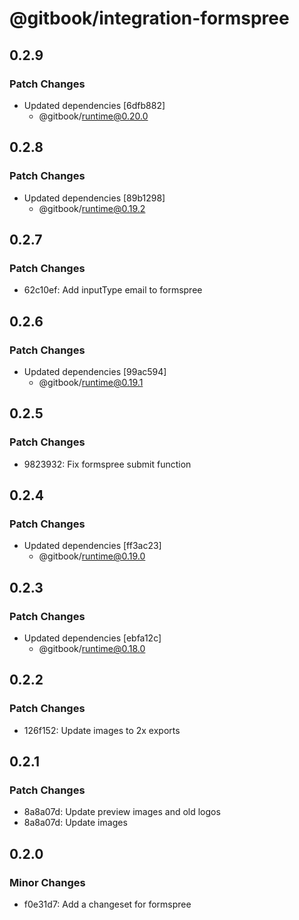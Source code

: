 # @gitbook/integration-formspree

## 0.2.9

### Patch Changes

- Updated dependencies [6dfb882]
    - @gitbook/runtime@0.20.0

## 0.2.8

### Patch Changes

- Updated dependencies [89b1298]
    - @gitbook/runtime@0.19.2

## 0.2.7

### Patch Changes

- 62c10ef: Add inputType email to formspree

## 0.2.6

### Patch Changes

- Updated dependencies [99ac594]
    - @gitbook/runtime@0.19.1

## 0.2.5

### Patch Changes

- 9823932: Fix formspree submit function

## 0.2.4

### Patch Changes

- Updated dependencies [ff3ac23]
    - @gitbook/runtime@0.19.0

## 0.2.3

### Patch Changes

- Updated dependencies [ebfa12c]
    - @gitbook/runtime@0.18.0

## 0.2.2

### Patch Changes

- 126f152: Update images to 2x exports

## 0.2.1

### Patch Changes

- 8a8a07d: Update preview images and old logos
- 8a8a07d: Update images

## 0.2.0

### Minor Changes

- f0e31d7: Add a changeset for formspree
